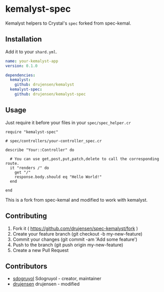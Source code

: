 # kemalyst-spec

Kemalyst helpers to Crystal's `spec` forked from spec-kemal.

## Installation

Add it to your `shard.yml`.

```yaml
name: your-kemalyst-app
version: 0.1.0

dependencies:
  kemalyst:
    github: drujensen/kemalyst
  kemalyst-spec:
    github: drujensen/kemalyst-spec
```

## Usage

Just require it before your files in your `spec/spec_helper.cr`

```crystal
require "kemalyst-spec"
```

```crystal
# spec/controllers/your-controller_spec.cr

describe "Your::Controller" do

  # You can use get,post,put,patch,delete to call the corresponding route.
  it "renders /" do
    get "/"
    response.body.should eq "Hello World!"
  end

end
```

This is a fork from spec-kemal and modified to work with kemalyst.

## Contributing

1. Fork it ( https://github.com/drujensen/spec-kemalyst/fork )
2. Create your feature branch (git checkout -b my-new-feature)
3. Commit your changes (git commit -am 'Add some feature')
4. Push to the branch (git push origin my-new-feature)
5. Create a new Pull Request

## Contributors

- [sdogruyol](https://github.com/sdogruyol) Sdogruyol - creator, maintainer
- [drujensen](https://github.com/drujensen) drujensen - modified
